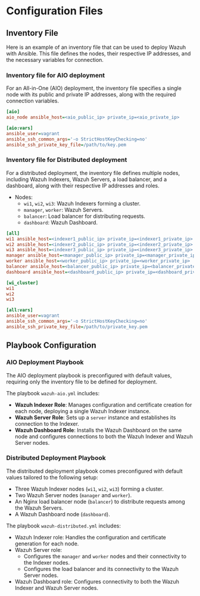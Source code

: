 # Configuration Files

## Inventory File

Here is an example of an inventory file that can be used to deploy Wazuh with Ansible. This file defines the nodes, their respective IP addresses, and the necessary variables for connection.

### Inventory file for AIO deployment

For an All-in-One (AIO) deployment, the inventory file specifies a single node with its public and private IP addresses, along with the required connection variables.

```ini
[aio]
aio_node ansible_host=<aio_public_ip> private_ip=<aio_private_ip>

[aio:vars]
ansible_user=vagrant
ansible_ssh_common_args='-o StrictHostKeyChecking=no'
ansible_ssh_private_key_file=/path/to/key.pem
```

### Inventory file for Distributed deployment

For a distributed deployment, the inventory file defines multiple nodes, including Wazuh Indexers, Wazuh Servers, a load balancer, and a dashboard, along with their respective IP addresses and roles.

- Nodes:
  - `wi1`, `wi2`, `wi3`: Wazuh Indexers forming a cluster.
  - `manager`, `worker`: Wazuh Servers.
  - `balancer`: Load balancer for distributing requests.
  - `dashboard`: Wazuh Dashboard.

```ini
[all]
wi1 ansible_host=<indexer1_public_ip> private_ip=<indexer1_private_ip>
wi2 ansible_host=<indexer2_public_ip> private_ip=<indexer2_private_ip>
wi3 ansible_host=<indexer3_public_ip> private_ip=<indexer3_private_ip>
manager ansible_host=<manager_public_ip> private_ip=<manager_private_ip>
worker ansible_host=<worker_public_ip> private_ip=<worker_private_ip>
balancer ansible_host=<balancer_public_ip> private_ip=<balancer_private_ip>
dashboard ansible_host=<dashboard_public_ip> private_ip=<dashboard_private_ip>

[wi_cluster]
wi1
wi2
wi3

[all:vars]
ansible_user=vagrant
ansible_ssh_common_args='-o StrictHostKeyChecking=no'
ansible_ssh_private_key_file=/path/to/private_key.pem
```

## Playbook Configuration

### AIO Deployment Playbook

The AIO deployment playbook is preconfigured with default values, requiring only the inventory file to be defined for deployment.

The playbook `wazuh-aio.yml` includes:

- **Wazuh Indexer Role**: Manages configuration and certificate creation for each node, deploying a single Wazuh Indexer instance.
- **Wazuh Server Role**: Sets up a `server` instance and establishes its connection to the Indexer.
- **Wazuh Dashboard Role**: Installs the Wazuh Dashboard on the same node and configures connections to both the Wazuh Indexer and Wazuh Server nodes.

### Distributed Deployment Playbook

The distributed deployment playbook comes preconfigured with default values tailored to the following setup:

- Three Wazuh Indexer nodes (`wi1`, `wi2`, `wi3`) forming a cluster.
- Two Wazuh Server nodes (`manager` and `worker`).
- An Nginx load balancer node (`balancer`) to distribute requests among the Wazuh Servers.
- A Wazuh Dashboard node (`dashboard`).

The playbook `wazuh-distributed.yml` includes:

- Wazuh Indexer role: Handles the configuration and certificate generation for each node.
- Wazuh Server role:
  - Configures the `manager` and `worker` nodes and their connectivity to the Indexer nodes.
  - Configures the load balancer and its connectivity to the Wazuh Server nodes.
- Wazuh Dashboard role: Configures connectivity to both the Wazuh Indexer and Wazuh Server nodes.
